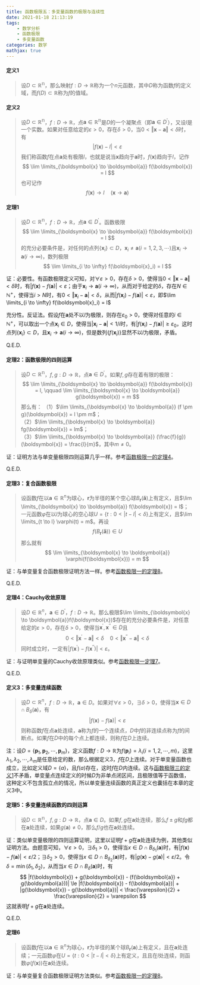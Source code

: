 ```yaml
---
title: 函数极限五：多变量函数的极限与连续性
date: 2021-01-18 21:13:19
tags:
    - 数学分析
    - 函数极限
    - 多变量函数
categories: 数学
mathjax: true
---
```


#### 定义1
> 设$D \subset \mathbb{R^n}$，那么映射$f: D \to \mathbb{R}$称为一个$n$元函数，其中$D$称为函数$f$的定义域，而$f(D) \subset \mathbb{R}$称为$f$的值域。

<!--more-->

#### 定义2
> 设$D \subset \mathbb{R^n}$，$f: D \to \mathbb{R}$，点$\boldsymbol{a} \in \mathbb{R^n}$是$D$的一个凝聚点（即$\boldsymbol{a} \in D^\prime$），又设$l$是一个实数。如果对任意给定的$\varepsilon > 0$，存在$\delta > 0$，当$0 < \Vert \boldsymbol{x} - \boldsymbol{a} \Vert < \delta$时，有
$$
    |f(\boldsymbol{x}) - l| < \varepsilon
$$
我们称函数$f$在点$\boldsymbol{a}$处有极限$l$，也就是说当$\boldsymbol{x}$趋向于$\boldsymbol{a}$时，$f(\boldsymbol{x})$趋向于$l$，记作
$$
    \lim \limits_{\boldsymbol{x} \to \boldsymbol{a}} f(\boldsymbol{x}) = l
$$
也可记作
$$
    f(\boldsymbol{x}) \to l \quad (\boldsymbol{x} \to \boldsymbol{a})
$$


#### 定理1
> 设$D \subset \mathbb{R^n}$，$f: D \to \mathbb{R}$，点$\boldsymbol{a} \in D^\prime$。函数极限
$$
    \lim \limits_{\boldsymbol{x} \to \boldsymbol{a}} f(\boldsymbol{x}) = l
$$
的充分必要条件是，对任何的点列$\{\boldsymbol{x}_i\} \subset D$，$\boldsymbol{x}_i \ne \boldsymbol{a} (i=1,2,3,\cdots)$且$\boldsymbol{x}_i \to \boldsymbol{a} (i \to \infty)$，数列极限
$$
    \lim \limits_{i \to \infty} f(\boldsymbol{x}_i) = l
$$

证：必要性。有函数极限定义可知，对$\forall \varepsilon > 0$，存在$\delta > 0$，使得当$0 < \Vert \boldsymbol{x} - \boldsymbol{a} \Vert < \delta$时，有$|f(\boldsymbol{x}) - f(\boldsymbol{a})| < \varepsilon$；由于$\boldsymbol{x}_i \to \boldsymbol{a} (i \to \infty)$，从而对于给定的$\delta$，存在$N \in \mathbb{N^+}$，使得当$i > N$时，有$0 < \Vert \boldsymbol{x}_i - \boldsymbol{a}| < \delta$，从而$|f(\boldsymbol{x}_i) - f(\boldsymbol{a})| < \varepsilon$，即$\lim \limits_{i \to \infty} f(\boldsymbol{x}_i) = l$

充分性。反证法。假设$f$在$\boldsymbol{a}$处不以$l$为极限，则存在$\varepsilon_0 > 0$，使得对任意的$i \in \mathbb{N^+}$，可以取出一个点$\boldsymbol{x}_i \in D$，使得当$|\boldsymbol{x}_i - \boldsymbol{a}| < 1/i$时，有$|f(\boldsymbol{x}_i) - f(\boldsymbol{a})| \ge \varepsilon_0$，这时点列$\{\boldsymbol{x}_i\} \subset D$，且$\boldsymbol{x}_i \to \boldsymbol{a} (i \to \infty)$，但是数列$\{f(\boldsymbol{x}_i)\}$显然不以$l$为极限，矛盾。

Q.E.D.


#### 定理2：函数极限的四则运算
> 设$D \subset \mathbb{R^n}$，$f,g: D \to \mathbb{R}$，点$\boldsymbol{a} \in D^\prime$。如果$f,g$存在着有限的极限：
$$
    \lim \limits_{\boldsymbol{x} \to \boldsymbol{a}} f(\boldsymbol{x}) = l, \qquad \lim \limits_{\boldsymbol{x} \to \boldsymbol{a}} g(\boldsymbol{x}) = m
$$
那么有：
（1）$\lim \limits_{\boldsymbol{x} \to \boldsymbol{a}} (f \pm g)(\boldsymbol{x}) = l \pm m$；<br/>
（2）$\lim \limits_{\boldsymbol{x} \to \boldsymbol{a}} fg(\boldsymbol{x}) = lm$；<br/>
（3）$\lim \limits_{\boldsymbol{x} \to \boldsymbol{a}} (\frac{f}{g})(\boldsymbol{x}) = \frac{l}{m}$，其中$m \ne 0$。

证：证明方法与单变量极限四则运算几乎一样。参考[函数极限一的定理4](https://gamersover.github.io/2020/11/17/函数极限1/#定理4：函数极限四则运算)。

Q.E.D.


#### 定理3：复合函数极限
> 设函数$f$在以$\boldsymbol{a} \in \mathbb{R}^n$为球心，$\boldsymbol{r}$为半径的某个空心球$B_{\boldsymbol{r}}(\boldsymbol{\check a})$上有定义，且$\lim \limits_{\boldsymbol{x} \to \boldsymbol{a}} f(\boldsymbol{x}) = l$；一元函数$\varphi$在以$l$为球心的空心球$U = \{t: 0<|t - l| < \delta \}$上有定义，且$\lim \limits_{t \to l} \varphi(t) = m$。再设
$$
    f(B_{\boldsymbol{r}}(\boldsymbol{\check a})) \in U
$$
那么就有
$$
    \lim \limits_{\boldsymbol{x} \to \boldsymbol{a}} \varphi(f(\boldsymbol{x})) = m
$$

证：与单变量复合函数极限证明方法一样。参考[函数极限一的定理8](https://gamersover.github.io/2020/11/17/函数极限1/#定理8)。

Q.E.D.


#### 定理4：Cauchy收敛原理
> 设$D \in \mathbb{R}^n$，$\boldsymbol{a} \in D^\prime$，$f: D \to \mathbb{R}$。那么极限$\lim \limits_{\boldsymbol{x} \to \boldsymbol{a}}f(\boldsymbol{x})$存在的充分必要条件是，对任意给定的$\varepsilon > 0$，存在$\delta > 0$，使得当$\boldsymbol{x}^\prime,\boldsymbol{x}^{\prime\prime} \in D$且
$$
    0 < \Vert \boldsymbol{x}^\prime - \boldsymbol{a} \Vert < \delta \quad 0 < \Vert \boldsymbol{x}^{\prime\prime} - \boldsymbol{a} \Vert < \delta
$$
同时成立时，一定有$|f(\boldsymbol{x}^\prime) - f(\boldsymbol{x}^{\prime\prime})| < \varepsilon$。

证：与证明单变量的Cauchy收敛原理类似。参考[函数极限一定理7](https://gamersover.github.io/2020/11/17/函数极限1/#定理7：Cauchy收敛原理)。

Q.E.D.

#### 定义3：多变量连续函数
> 设$D \subset \mathbb{R}^n$，$f: D \to \mathbb{R}$，$\boldsymbol{a} \in D$。如果对$\forall \varepsilon > 0$，$\exists \delta > 0$，使得当$\boldsymbol{x} \in D \cap B_\delta(\boldsymbol{a})$，有
$$
    |f(\boldsymbol{x}) - f(\boldsymbol{a})| < \varepsilon
$$
则称函数$f$在点$\boldsymbol{a}$处连续，$\boldsymbol{a}$称为$f$的一个连续点，$D$中$f$的非连续点称为$f$的间断点。如果$f$在$D$中的每个点上都连续，则称$f$在$D$上连续。


注：设$D=\{\boldsymbol{p}_1,\boldsymbol{p}_2,\cdots,\boldsymbol{p}_m \}$，定义函数$f: D \to \mathbb{R}$为$f(\boldsymbol{p}_i) = \lambda_i (i=1,2,\cdots,m)$，这里$\lambda_1,\lambda_2,\cdots,\lambda_m$是任意给定的数，那么根据定义3，$f$在$D$上连续。对于单变量函数也成立，比如定义域$D=\{a\}$，且$f(a)$存在，这时$f$在$D$内连续。这与[函数极限三的定义1](https://gamersover.github.io/2020/12/08/函数极限3/#定义1：某点连续)不矛盾，单变量点连续定义的时候$D$为非单点闭区间，且极限值等于函数值，这种定义不包含孤立点的情况，所以单变量连续函数的真正定义也囊括在本章的定义3中。


#### 定理5：多变量连续函数的四则运算
> 设$D \subset \mathbb{R^n}$，$f,g: D \to \mathbb{R}$，点$\boldsymbol{a} \in D$。如果$f,g$在$\boldsymbol{a}$处连续，那么$f \pm g$和$fg$都在$\boldsymbol{a}$处连续，如果$g(\boldsymbol{a}) \ne 0$，那么$f/g$也在$\boldsymbol{a}$处连续。

证：类似单变量极限的四则运算证明，这里以证明$f+g$在$\boldsymbol{a}$处连续为例，其他类似证明方法。由题意可知，$\forall \varepsilon > 0$，$\exists \delta_1 > 0$，使得当$x \in D \cap B_{\delta_1}(\boldsymbol{a})$时，有$|f(\boldsymbol{x}) - f(\boldsymbol{a})| < \varepsilon / 2$；$\exists \delta_2 > 0$，使得当$x \in D \cap B_{\delta_2}(\boldsymbol{a})$时，有$|g(\boldsymbol{x}) - g(\boldsymbol{a})| < \varepsilon / 2$。令$\delta = \min(\delta_1, \delta_2)$，从而当$x \in D \cap B_{\delta}(\boldsymbol{a})$时，有
$$
    |f(\boldsymbol{x}) + g(\boldsymbol{x}) - (f(\boldsymbol{a}) + g(\boldsymbol{a}))| \le |f(\boldsymbol{x}) - f(\boldsymbol{a})| + |g(\boldsymbol{x}) - g(\boldsymbol{a})| < \frac{\varepsilon}{2} + \frac{\varepsilon}{2} = \varepsilon
$$
这就表明$f+g$在$\boldsymbol{a}$处连续。

Q.E.D.


#### 定理6
> 设函数$f$在以$\boldsymbol{a} \in \mathbb{R}^n$为球心，$\boldsymbol{r}$为半径的某个球$B_{\boldsymbol{r}}(\boldsymbol{a})$上有定义，且在$\boldsymbol{a}$处连续；一元函数$\varphi$在$U = \{t: 0<|t - l| < \delta \}$上有定义，且且在$l$处连续，则函数$\varphi(f(\boldsymbol{x}))$在$\boldsymbol{a}$处连续。

证：与单变量复合函数极限证明方法类似。参考[函数极限一的定理8](https://gamersover.github.io/2020/11/17/函数极限1/#定理8)。

